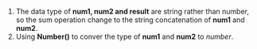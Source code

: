 1. The data type of **num1, num2 and result** are string rather than number, so the sum operation change to the string concatenation of **num1** and **num2**.
2. Using **Number()** to conver the type of **num1** and **num2** to *number*.